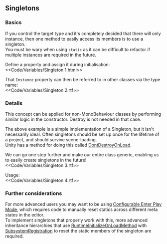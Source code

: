 ## Singletons
### Basics
If you control the target type and it's completely decided that there will only instance, then one method to easily access its members is to use a singleton.  
You must be wary when using `static` as it can be difficult to refactor if multiple instances are required in the future.  

Define a property and assign it during initialisation:  
<<Code/Variables/Singleton 1.html>>

That `Instance` property can then be referred to in other classes via the type name:  
<<Code/Variables/Singleton 2.rtf>>

### Details
This concept can be applied for non-MonoBehaviour classes by performing similar logic in the constructor. Destroy is not needed in that case.

The above example is a simple implementation of a Singleton, but it isn't necessarily ideal. Often singletons should be set up once for the lifetime of a project, and should survive scene-loading.  
Unity has a method for doing this called [DontDestroyOnLoad](https://docs.unity3d.com/ScriptReference/Object.DontDestroyOnLoad.html).  

We can go one step further and make our entire class generic, enabling us to easily create singletons in the future!  
<<Code/Variables/Singleton 3.rtf>>

Usage:  
<<Code/Variables/Singleton 4.rtf>>

### Further considerations
For more advanced users you may want to be using [Configurable Enter Play Mode](https://docs.unity3d.com/2019.3/Documentation/Manual/ConfigurableEnterPlayMode.html), which requires code to manually reset statics across different meta states in the editor.  
To implement singletons that properly work with this, more advanced inheritance hierarchies that use [RuntimeInitializeOnLoadMethod](https://docs.unity3d.com/ScriptReference/RuntimeInitializeOnLoadMethodAttribute.html) with [SubsystemRegistration](https://docs.unity3d.com/ScriptReference/RuntimeInitializeLoadType.SubsystemRegistration.html) to reset the static members of the singleton are required.